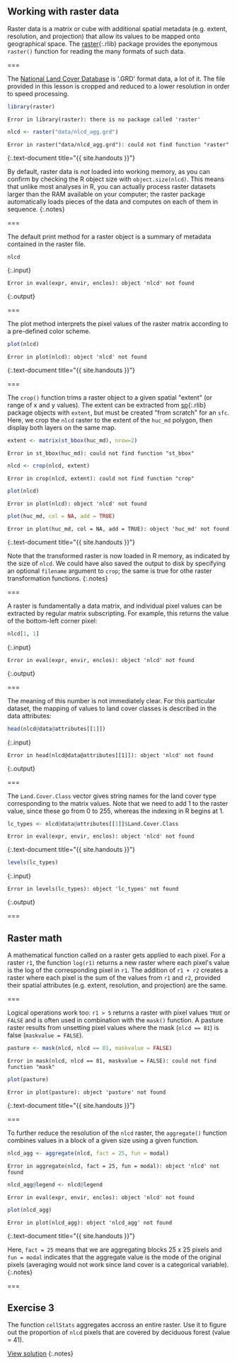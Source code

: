 ---
---

## Working with raster data

Raster data is a matrix or cube with additional spatial metadata (e.g. extent, resolution, and projection) that allow its values to be mapped onto geographical space. The [raster](){:.rlib} package provides the eponymous `raster()` function for reading the many formats of such data.

===

The [National Land Cover Database](http://www.mrlc.gov/nlcd2011.php) is '.GRD' format data, a lot of it. The file provided in this lesson is cropped and reduced to a lower resolution in order to speed processing.


~~~r
library(raster)
~~~

~~~
Error in library(raster): there is no package called 'raster'
~~~

~~~r
nlcd <- raster("data/nlcd_agg.grd")
~~~

~~~
Error in raster("data/nlcd_agg.grd"): could not find function "raster"
~~~
{:.text-document title="{{ site.handouts }}"}

By default, raster data is *not* loaded into working memory, as you can confirm by checking the R object size with `object.size(nlcd)`. This means that unlike most analyses in R, you can actually process raster datasets larger than the RAM available on your computer; the raster package automatically loads pieces of the data and computes on each of them in sequence.
{:.notes}

===

The default print method for a raster object is a summary of metadata contained in the raster file.


~~~r
nlcd
~~~
{:.input}
~~~
Error in eval(expr, envir, enclos): object 'nlcd' not found
~~~
{:.output}

===

The plot method interprets the pixel values of the raster matrix according to a pre-defined color scheme.


~~~r
plot(nlcd)
~~~

~~~
Error in plot(nlcd): object 'nlcd' not found
~~~
{:.text-document title="{{ site.handouts }}"}

===

The `crop()` function trims a raster object to a given spatial "extent" (or range of x and y values). The extent can be extracted from [sp](){:.rlib} package objects with `extent`, but must be created "from scratch" for an `sfc`. Here, we crop the `nlcd` raster to the extent of the `huc_md` polygon, then display both layers on the same map. 


~~~r
extent <- matrix(st_bbox(huc_md), nrow=2)
~~~

~~~
Error in st_bbox(huc_md): could not find function "st_bbox"
~~~

~~~r
nlcd <- crop(nlcd, extent)
~~~

~~~
Error in crop(nlcd, extent): could not find function "crop"
~~~

~~~r
plot(nlcd)
~~~

~~~
Error in plot(nlcd): object 'nlcd' not found
~~~

~~~r
plot(huc_md, col = NA, add = TRUE)
~~~

~~~
Error in plot(huc_md, col = NA, add = TRUE): object 'huc_md' not found
~~~
{:.text-document title="{{ site.handouts }}"}

Note that the transformed raster is now loaded in R memory, as indicated by the size of `nlcd`. We could have also saved the output to disk by specifying an optional `filename` argument to `crop`; the same is true for othe raster transformation functions.
{:.notes}

===

A raster is fundamentally a data matrix, and individual pixel values can be extracted by regular matrix subscripting. For example, this returns the value of the bottom-left corner pixel:


~~~r
nlcd[1, 1]
~~~
{:.input}
~~~
Error in eval(expr, envir, enclos): object 'nlcd' not found
~~~
{:.output}

===

The meaning of this number is not immediately clear. For this particular dataset, the mapping of values to land cover classes is described in the data attributes:


~~~r
head(nlcd@data@attributes[[1]])
~~~
{:.input}
~~~
Error in head(nlcd@data@attributes[[1]]): object 'nlcd' not found
~~~
{:.output}

===

The `Land.Cover.Class` vector gives string names for the land cover type corresponding to the matrix values. Note that we need to add 1 to the raster value, since these go from 0 to 255, whereas the indexing in R begins at 1.


~~~r
lc_types <- nlcd@data@attributes[[1]]$Land.Cover.Class
~~~

~~~
Error in eval(expr, envir, enclos): object 'nlcd' not found
~~~
{:.text-document title="{{ site.handouts }}"}

~~~r
levels(lc_types)
~~~
{:.input}
~~~
Error in levels(lc_types): object 'lc_types' not found
~~~
{:.output}

===

## Raster math

A mathematical function called on a raster gets applied to each pixel. For a raster `r1`, the function `log(r1)` returns a new raster where each pixel's value is the log of the corresponding pixel in `r1`. The addition of `r1 + r2` creates a raster where each pixel is the sum of the values from `r1` and `r2`, provided their spatial attributes (e.g. extent, resolution, and projection) are the same.

===

Logical operations work too: `r1 > 5` returns a raster with pixel values `TRUE` or `FALSE` and is often used in combination with the `mask()` function. A pasture raster results from unsetting pixel values where the mask (`nlcd == 81`) is false (`maskvalue = FALSE`).


~~~r
pasture <- mask(nlcd, nlcd == 81, maskvalue = FALSE)
~~~

~~~
Error in mask(nlcd, nlcd == 81, maskvalue = FALSE): could not find function "mask"
~~~

~~~r
plot(pasture)
~~~

~~~
Error in plot(pasture): object 'pasture' not found
~~~
{:.text-document title="{{ site.handouts }}"}

===

To further reduce the resolution of the `nlcd` raster, the `aggregate()` function combines values in a block of a given size using a given function.


~~~r
nlcd_agg <- aggregate(nlcd, fact = 25, fun = modal)
~~~

~~~
Error in aggregate(nlcd, fact = 25, fun = modal): object 'nlcd' not found
~~~

~~~r
nlcd_agg@legend <- nlcd@legend
~~~

~~~
Error in eval(expr, envir, enclos): object 'nlcd' not found
~~~

~~~r
plot(nlcd_agg)
~~~

~~~
Error in plot(nlcd_agg): object 'nlcd_agg' not found
~~~
{:.text-document title="{{ site.handouts }}"}

Here, `fact = 25` means that we are aggregating blocks 25 x 25 pixels and `fun = modal` indicates that the aggregate value is the mode of the original pixels (averaging would not work since land cover is a categorical variable).
{:.notes}

===

## Exercise 3

The function `cellStats` aggregates accross an entire raster. Use it to figure out the  proportion of `nlcd` pixels that are covered by deciduous forest (value = 41).

[View solution](#solution-3)
{:.notes}
